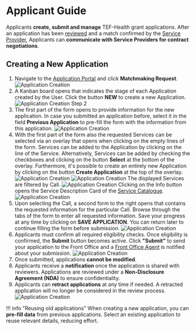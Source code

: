 # Applicant Guide

Applicants **create, submit and manage** TEF-Health grant applications. After an application has been [reviewed](reviewer.md) and a match confirmed by the [Service Provider](service-provider.md), Applicants can **communicate with Service Providers for contract negotiations**.


## Creating a New Application
1. Navigate to the [Application Portal](https://tef.charite.de/portal/home) and click **Matchmaking Request**. ![Application Creation](img/application-step1.png)
2. A Kanban board opens that indicates the stage of each Application created by the User. Click the button **NEW** to create a new Application. ![Application Creation Step 2](img/application-step2-kanban.png)
3. The first part of the form opens to provide information for the new application. In case you submitted an application before, select it in the field **Previous Application** to pre-fill the form with the information from this application. 
![Application Creation](img/application-step-form-previous.png)
4. With the first part of the form also the requested Services can be selected via an overlay that opens when clicking on the empty lines of the form. Services can be added to the Application by clicking on the line of the Service. Alternatively, Services can be added by checking the checkboxes and clicking on the button **Select** at the bottom of the overlay. Furthermore, it's possible to create an entirely new Application by clicking on the button **Create Application** at the top of the overlay.
![Application Creation](img/application-step4-services-1.png)
![Application Creation](img/application-step-form-services.png)
The displayed Services are filtered by Call.
![Application Creation](img/application-step4-services-2.png)
Clicking on the Info button opens the Service Description Card of the [Service Catalogue](service-catalogue.md). 
![Application Creation](img/application-step4-services-3.png)
5. Upon selecting the Call, a second form to the right opens that contains the requested information for the particular Call. Browse through the tabs of the form to enter all requested information. Save your progress at any time by clicking on **SAVE APPLICATION**. You can return later to continue filling the form before submission.
![Application Creation](img/application-step3-form.png)
6. Applicants must confirm all required eligibility checks. Once eligibility is confirmed, the **Submit** button becomes active. Click **"Submit"** to send your application to the Front Office and a [Front Office Agent](front-office.md) is notified about your submission.
![Application Creation](img/application-submit.png)
7. Once submitted, applications **cannot be modified**.
8. Applicants receive a **notification** once the application is shared with reviewers. Applications are reviewed under a **Non-Disclosure Agreement (NDA)** to ensure confidentiality.
9. Applicants can **retract applications** at any time if needed. A retracted application will no longer be considered in the review process.
![Application Creation](img/application-retract.png)

!!! info "Reusing old applications"
    When creating a new application, you can **pre-fill data** from previous applications. Select an existing application to reuse relevant details, reducing effort.
